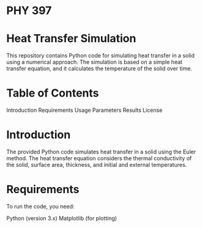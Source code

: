 # PHY 397
# Heat Transfer Simulation
This repository contains Python code for simulating heat transfer in a solid using a numerical approach. The simulation is based on a simple heat transfer equation, and it calculates the temperature of the solid over time.

# Table of Contents
Introduction
Requirements
Usage
Parameters
Results
License
# Introduction
The provided Python code simulates heat transfer in a solid using the Euler method. The heat transfer equation considers the thermal conductivity of the solid, surface area, thickness, and initial and external temperatures.

# Requirements
To run the code, you need:

Python (version 3.x)
Matplotlib (for plotting)
